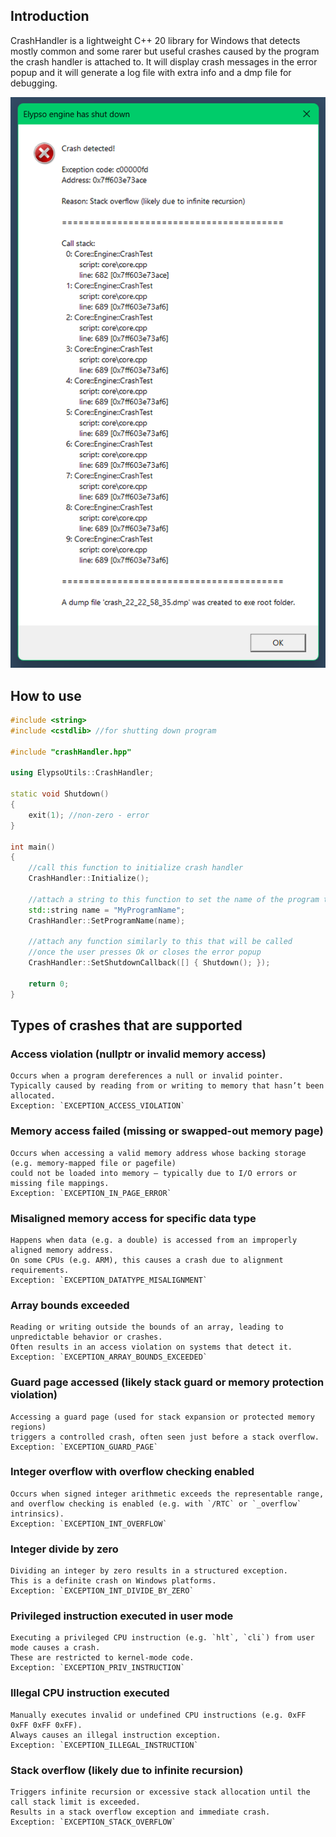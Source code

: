 ## Introduction

CrashHandler is a lightweight C++ 20 library for Windows that detects mostly common and some rarer but useful crashes caused by the program the crash handler is attached to. It will display crash messages in the error popup and it will generate a log file with extra info and a dmp file for debugging.

![Crash Screenshot](images/crash_popup.png)

## How to use

```cpp
#include <string>
#include <cstdlib> //for shutting down program

#include "crashHandler.hpp"

using ElypsoUtils::CrashHandler;

static void Shutdown()
{
    exit(1); //non-zero - error
}

int main()
{
    //call this function to initialize crash handler
    CrashHandler::Initialize();

    //attach a string to this function to set the name of the program that will be displayed when the program crashes
    std::string name = "MyProgramName";
    CrashHandler::SetProgramName(name);

    //attach any function similarly to this that will be called
    //once the user presses Ok or closes the error popup
    CrashHandler::SetShutdownCallback([] { Shutdown(); });

    return 0;
}
```

## Types of crashes that are supported

### Access violation (nullptr or invalid memory access)

    Occurs when a program dereferences a null or invalid pointer.  
    Typically caused by reading from or writing to memory that hasn’t been allocated.  
    Exception: `EXCEPTION_ACCESS_VIOLATION`

### Memory access failed (missing or swapped-out memory page)

    Occurs when accessing a valid memory address whose backing storage (e.g. memory-mapped file or pagefile)  
    could not be loaded into memory — typically due to I/O errors or missing file mappings.  
    Exception: `EXCEPTION_IN_PAGE_ERROR`

### Misaligned memory access for specific data type

    Happens when data (e.g. a double) is accessed from an improperly aligned memory address.  
    On some CPUs (e.g. ARM), this causes a crash due to alignment requirements.  
    Exception: `EXCEPTION_DATATYPE_MISALIGNMENT`

### Array bounds exceeded

    Reading or writing outside the bounds of an array, leading to unpredictable behavior or crashes.  
    Often results in an access violation on systems that detect it.  
    Exception: `EXCEPTION_ARRAY_BOUNDS_EXCEEDED`

### Guard page accessed (likely stack guard or memory protection violation)

    Accessing a guard page (used for stack expansion or protected memory regions)  
    triggers a controlled crash, often seen just before a stack overflow.  
    Exception: `EXCEPTION_GUARD_PAGE`

### Integer overflow with overflow checking enabled

    Occurs when signed integer arithmetic exceeds the representable range,  
    and overflow checking is enabled (e.g. with `/RTC` or `_overflow` intrinsics).  
    Exception: `EXCEPTION_INT_OVERFLOW`

### Integer divide by zero

    Dividing an integer by zero results in a structured exception.  
    This is a definite crash on Windows platforms.  
    Exception: `EXCEPTION_INT_DIVIDE_BY_ZERO`

### Privileged instruction executed in user mode

    Executing a privileged CPU instruction (e.g. `hlt`, `cli`) from user mode causes a crash.  
    These are restricted to kernel-mode code.  
    Exception: `EXCEPTION_PRIV_INSTRUCTION`

### Illegal CPU instruction executed

    Manually executes invalid or undefined CPU instructions (e.g. 0xFF 0xFF 0xFF 0xFF).  
    Always causes an illegal instruction exception.  
    Exception: `EXCEPTION_ILLEGAL_INSTRUCTION`

### Stack overflow (likely due to infinite recursion)

    Triggers infinite recursion or excessive stack allocation until the call stack limit is exceeded.  
    Results in a stack overflow exception and immediate crash.  
    Exception: `EXCEPTION_STACK_OVERFLOW`
